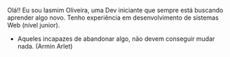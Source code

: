 Olá!! Eu sou Iasmim Oliveira, uma Dev iniciante que sempre está buscando aprender algo novo.
Tenho experiência em desenvolvimento de sistemas Web (nível junior).

- Aqueles incapazes de abandonar algo, não devem conseguir mudar nada. (Armin Arlet)

<!--
Iasmim-Oliveira/Iasmim-Oliveira is a ✨ special ✨ repository because its `README.md` (this file) appears on your GitHub profile.
You can click the Preview link to take a look at your changes.
--->
